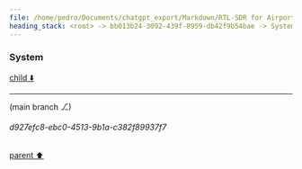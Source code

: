 ```yaml
---
file: /home/pedro/Documents/chatgpt_export/Markdown/RTL-SDR for Airport Broadcasts.md
heading_stack: <root> -> bb013b24-3092-439f-8959-db42f9b54bae -> System
---
```

### System

[child ⬇️](#d927efc8-ebc0-4513-9b1a-c382f89937f7)

---

(main branch ⎇)
###### d927efc8-ebc0-4513-9b1a-c382f89937f7
[parent ⬆️](#bb013b24-3092-439f-8959-db42f9b54bae)
